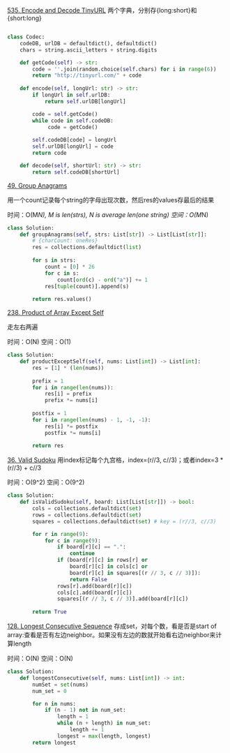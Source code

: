[535. Encode and Decode TinyURL](https://leetcode.com/problems/encode-and-decode-tinyurl/)
两个字典，分别存{long:short}和{short:long}

```python

class Codec:
    codeDB, urlDB = defaultdict(), defaultdict()
    chars = string.ascii_letters + string.digits

    def getCode(self) -> str:
        code = ''.join(random.choice(self.chars) for i in range(6))
        return "http://tinyurl.com/" + code
 
    def encode(self, longUrl: str) -> str:
        if longUrl in self.urlDB: 
            return self.urlDB[longUrl]

        code = self.getCode()
        while code in self.codeDB:
             code = getCode()
             
        self.codeDB[code] = longUrl
        self.urlDB[longUrl] = code
        return code

    def decode(self, shortUrl: str) -> str:
        return self.codeDB[shortUrl]

```


[49. Group Anagrams](https://leetcode.com/problems/group-anagrams/)

用一个count记录每个string的字母出现次数，然后res的values存最后的结果

时间：O(M*N), M is len(strs), N is average len(one string)
空间：O(M*N)

```python
class Solution:
    def groupAnagrams(self, strs: List[str]) -> List[List[str]]:
        # {charCount: oneRes}
        res = collections.defaultdict(list) 
        
        for s in strs:
            count = [0] * 26
            for c in s:
                count[ord(c) - ord("a")] += 1
            res[tuple(count)].append(s)
        
        return res.values()
```

[238. Product of Array Except Self](https://leetcode.com/problems/product-of-array-except-self/)

走左右两遍

时间：O(N)
空间：O(1)
```python
class Solution:
    def productExceptSelf(self, nums: List[int]) -> List[int]:
        res = [1] * (len(nums))
        
        prefix = 1
        for i in range(len(nums)):
            res[i] = prefix
            prefix *= nums[i]
            
        postfix = 1
        for i in range(len(nums) - 1, -1, -1):
            res[i] *= postfix
            postfix *= nums[i]
            
        return res
```

[36. Valid Sudoku](https://leetcode.com/problems/valid-sudoku/)
用index标记每个九宫格，index=(r//3, c//3)；或者index=3 * (r//3) + c//3

时间：O(9^2)
空间：O(9^2)
```py
class Solution:
    def isValidSudoku(self, board: List[List[str]]) -> bool:
        cols = collections.defaultdict(set)
        rows = collections.defaultdict(set)
        squares = collections.defaultdict(set) # key = (r//3, c//3)

        for r in range(9):
            for c in range(9):
                if board[r][c] == ".":
                    continue
                if (board[r][c] in rows[r] or 
                    board[r][c] in cols[c] or
                    board[r][c] in squares[(r // 3, c // 3)]):
                    return False
                rows[r].add(board[r][c])
                cols[c].add(board[r][c])
                squares[(r // 3, c // 3)].add(board[r][c])
        
        return True

```

[128. Longest Consecutive Sequence](https://leetcode.com/problems/longest-consecutive-sequence/)
存成set，对每个数，看是否是start of array:查看是否有左边neighbor。如果没有左边的数就开始看右边neighbor来计算length

时间：O(N)
空间：O(N)

```py
class Solution:
    def longestConsecutive(self, nums: List[int]) -> int:
        numSet = set(nums)
        num_set = 0

        for n in nums:
            if (n - 1) not in num_set:
                length = 1
                while (n + length) in num_set:
                    length += 1
                longest = max(length, longest)
        return longest

```